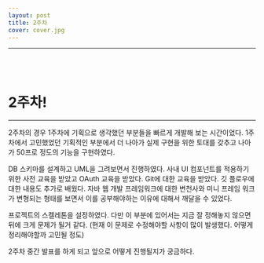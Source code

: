 ```yaml
---
layout: post
title: 2주차
cover: cover.jpg
---
```



* * *
<br></br>


# 2주차!
---

 2주차의 경우 1주차에 기획으로 생각했던 부분들을 빠르게 개발해 보는 시간이었다.
 1주차에서 고민했었던 기획적인 부분에서 더 나아가 실제 구현을 위한 토대를 갖추고 나아가 50프로 정도의 기능을 구현하였다.
 
 DB 스키마를 설계하고 UML을 그려보면서 진행하였다. 
 사내 UI 컴포넌트를 적용하기 위한 사전 교육을 받았고 OAuth 교육을 받았다.
 Git에 대한 교육을 받았다. 깃 플로우에 대한 내용도 추가로 배웠다. 
 자바 웹 개발 프레임워크에 대한 변천사와 미니 프레임 워크가 변형되는 형태를 보면서 이를 공부해야하는 이유에 대해서 깨달을 수 있었다. 
 
 프로젝트의 스켈레톤을 설정하였다. 
 다만 이 부분에 있어서는 지금 잘 정해놓지 않으면 뒤에 크게 문제가 될거 같다.
 (현재 이 문제로 수정해야할 사항이 많이 발생했다. 어떻게 정리해야할까 고민될 정도)
 
 2주차 중간 발표를 하게 되고 앞으로 어떻게 진행될지가 궁금하다. 
 
 
 

